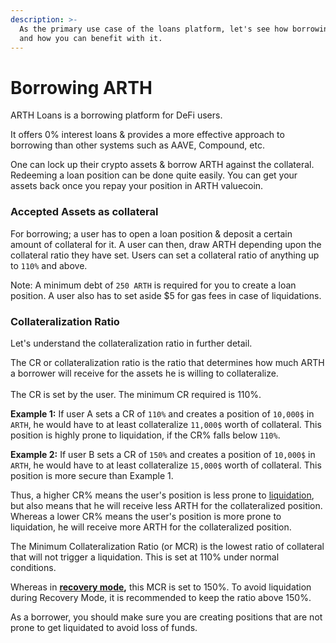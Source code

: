 ```yaml
---
description: >-
  As the primary use case of the loans platform, let's see how borrowing works
  and how you can benefit with it.
---
```


# Borrowing ARTH

ARTH Loans is a borrowing platform for DeFi users.

It offers 0% interest loans & provides a more effective approach to borrowing than other systems such as AAVE, Compound, etc.&#x20;

One can lock up their crypto assets & borrow ARTH against the collateral. Redeeming a loan position can be done quite easily. You can get your assets back once you repay your position in ARTH valuecoin.

### Accepted Assets as collateral

For borrowing; a user has to open a loan position & deposit a certain amount of collateral for it. A user can then, draw ARTH depending upon the collateral ratio they have set. Users can set a collateral ratio of anything up to `110%` and above.

Note: A minimum debt of `250 ARTH` is required for you to create a loan position. A user also has to set aside $5 for gas fees in case of liquidations.&#x20;

### Collateralization Ratio

Let's understand the collateralization ratio in further detail.

The CR or collateralization ratio is the ratio that determines how much ARTH a borrower will receive for the assets he is willing to collateralize.\
\
The CR is set by the user. The minimum CR required is 110%.

**Example 1:** If user A sets a CR of `110%` and creates a position of `10,000$` in `ARTH`, he would have to at least collateralize `11,000$` worth of collateral. This position is highly prone to liquidation, if the CR% falls below `110%`.

**Example 2:** If user B sets a CR of `150%` and creates a position of `10,000$` in `ARTH`, he would have to at least collateralize `15,000$` worth of collateral. This position is more secure than Example 1.

Thus, a higher CR% means the user's position is less prone to [liquidation](liquidations.md), but also means that he will receive less ARTH for the collateralized position. Whereas a lower CR% means the user's position is more prone to liquidation, he will receive more ARTH for the collateralized position.

The Minimum Collateralization Ratio (or MCR) is the lowest ratio of collateral that will not trigger a liquidation. This is set at 110% under normal conditions.

Whereas in [**recovery mode**](recovery-mode.md)**,** this MCR is set to 150%. To avoid liquidation during Recovery Mode, it is recommended to keep the ratio above 150%.

As a borrower, you should make sure you are creating positions that are not prone to get liquidated to avoid loss of funds.
